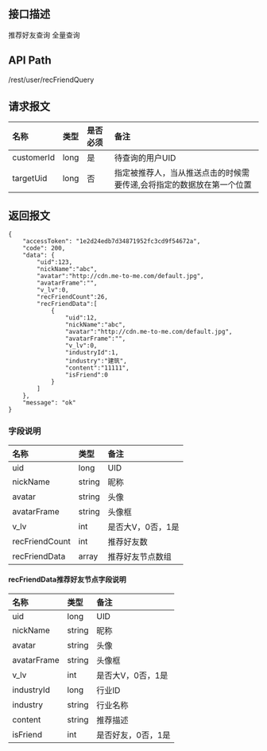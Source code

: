 ## 接口描述
推荐好友查询
全量查询

## API Path
/rest/user/recFriendQuery

## 请求报文
|名称|类型|是否必须|备注|
|:-|:-|:-|:-|
|customerId|long|是|待查询的用户UID|
|targetUid|long|否|指定被推荐人，当从推送点击的时候需要传递,会将指定的数据放在第一个位置|

## 返回报文
	{
	    "accessToken": "1e2d24edb7d34871952fc3cd9f54672a",
	    "code": 200,
	    "data": {
	    	"uid":123,
	    	"nickName":"abc",
	    	"avatar":"http://cdn.me-to-me.com/default.jpg",
	    	"avatarFrame":"",
	    	"v_lv":0,
	    	"recFriendCount":26,
	    	"recFriendData":[
		    	{
		    		"uid":12,
		    		"nickName":"abc",
		    		"avatar":"http://cdn.me-to-me.com/default.jpg",
		    		"avatarFrame":"",
		    		"v_lv":0,
		    		"industryId":1,
		    		"industry":"建筑",
		    		"content":"11111",
		    		"isFriend":0
		    	}
	    	]
	    },
	    "message": "ok"
	}
    
### 字段说明
|名称|类型|备注|
|:-|:-|:-|
|uid|long|UID|
|nickName|string|昵称|
|avatar|string|头像|
|avatarFrame|string|头像框|
|v_lv|int|是否大V，0否，1是|
|recFriendCount|int|推荐好友数|
|recFriendData|array|推荐好友节点数组|


#### recFriendData推荐好友节点字段说明
|名称|类型|备注|
|:-|:-|:-|
|uid|long|UID|
|nickName|string|昵称|
|avatar|string|头像|
|avatarFrame|string|头像框|
|v_lv|int|是否大V，0否，1是|
|industryId|long|行业ID|
|industry|string|行业名称|
|content|string|推荐描述|
|isFriend|int|是否好友，0否，1是|



